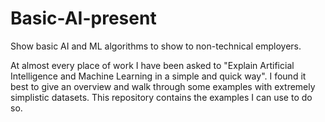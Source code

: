 # Basic-AI-present
Show basic AI and ML algorithms to show to non-technical employers.


At almost every place of work I have been asked to "Explain Artificial Intelligence and Machine Learning in a simple and quick way". I found it best to give an overview and walk through some examples with extremely simplistic datasets. This repository contains the examples I can use to do so.
